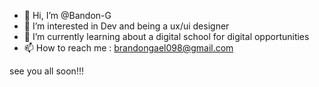 - 👋 Hi, I’m @Bandon-G
- 👀 I’m interested in Dev and being a ux/ui designer 
- 🌱 I’m currently learning about a digital school for digital opportunities
- 📫 How to reach me : brandongael098@gmail.com

see you all soon!!!
<!---
Bandon-G/Bandon-G is a ✨ special ✨ repository because its `README.md` (this file) appears on your GitHub profile.
You can click the Preview link to take a look at your changes.
--->
